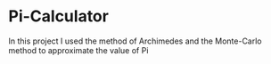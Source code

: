# Pi-Calculator
In this project I used the method of Archimedes and the Monte-Carlo method to approximate the value of Pi
